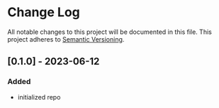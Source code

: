 # Change Log
All notable changes to this project will be documented in this file.
This project adheres to [Semantic Versioning](http://semver.org/).

## [0.1.0] - 2023-06-12

### Added

- initialized repo

